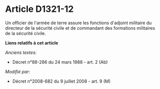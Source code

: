 # Article D1321-12

Un officier de l'armée de terre assure les fonctions d'adjoint militaire du directeur de la sécurité civile et de commandant
des formations militaires de la sécurité civile.

**Liens relatifs à cet article**

_Anciens textes_:

  - Décret n°88-286 du 24 mars 1988 - art. 2 (Ab)

_Modifié par_:

  - Décret n°2008-682 du 9 juillet 2008 - art. 9 (M)
